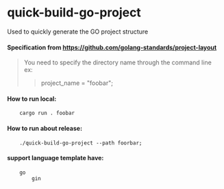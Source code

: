 # quick-build-go-project
Used to quickly generate the GO project structure

#### Specification from https://github.com/golang-standards/project-layout 

> You need to specify the directory name through the command line  
> ex:  
>> project_name = "foobar";  

#### How to run local:
```
    cargo run . foobar
```

#### How to run about release:
```
    ./quick-build-go-project --path foorbar;
```

#### support language template have:
```
    go  
        gin
```
